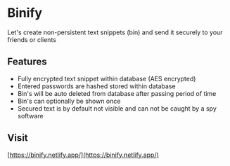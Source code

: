 # Binify

Let's create non-persistent text snippets (bin) and send it securely to your friends or clients

## Features

- Fully encrypted text snippet within database (AES encrypted)
- Entered passwords are hashed stored within database
- Bin's will be auto deleted from database after passing period of time
- Bin's can optionally be shown once
- Secured text is by default not visible and can not be caught by a spy software

## Visit

[https://binify.netlify.app/](https://binify.netlify.app/)
